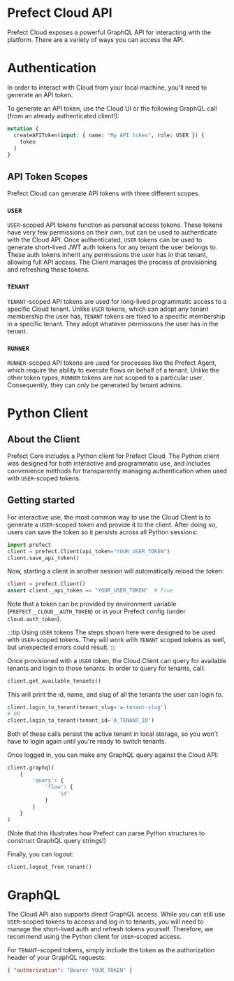 # Prefect Cloud API

Prefect Cloud exposes a powerful GraphQL API for interacting with the platform. There are a variety of ways you can access the API.

# Authentication

In order to interact with Cloud from your local machine, you'll need to generate an API token.

To generate an API token, use the Cloud UI or the following GraphQL call (from an already authenticated client!):

```graphql
mutation {
  createAPIToken(input: { name: "My API token", role: USER }) {
    token
  }
}
```

## API Token Scopes

Prefect Cloud can generate API tokens with three different scopes.

### `USER`

`USER`-scoped API tokens function as personal access tokens. These tokens have very few permissions on their own, but can be used to authenticate with the Cloud API. Once authenticated, `USER` tokens can be used to generate short-lived JWT auth tokens for any tenant the user belongs to. These auth tokens inherit any permissions the user has in that tenant, allowing full API access. The Client manages the process of provisioning and refreshing these tokens.

### `TENANT`

`TENANT`-scoped API tokens are used for long-lived programmatic access to a specific Cloud tenant. Unlike `USER` tokens, which can adopt any tenant membership the user has, `TENANT` tokens are fixed to a specific membership in a specific tenant. They adopt whatever permissions the user has in the tenant.

### `RUNNER`

`RUNNER`-scoped API tokens are used for processes like the Prefect Agent, which require the ability to execute flows on behalf of a tenant. Unlike the other token types, `RUNNER` tokens are not scoped to a particular user. Consequently, they can only be generated by tenant admins.

# Python Client

## About the Client

Prefect Core includes a Python client for Prefect Cloud. The Python client was designed for both interactive and programmatic use, and includes convenience methods for transparently managing authentication when used with `USER`-scoped tokens.

## Getting started

For interactive use, the most common way to use the Cloud Client is to generate a `USER`-scoped token and provide it to the client. After doing so, users can save the token so it persists across all Python sessions:

```python
import prefect
client = prefect.Client(api_token="YOUR_USER_TOKEN")
client.save_api_token()
```

Now, starting a client in another session will automatically reload the token:

```python
client = prefect.Client()
assert client._api_token == "YOUR_USER_TOKEN"  # True
```

Note that a token can be provided by environment variable (`PREFECT__CLOUD__AUTH_TOKEN`) or in your Prefect config (under `cloud.auth_token`).

:::tip Using `USER` tokens
The steps shown here were designed to be used with `USER`-scoped tokens. They will work with `TENANT` scoped tokens as well, but unexpected errors could result.
:::

Once provisioned with a `USER` token, the Cloud Client can query for available tenants and login to those tenants. In order to query for tenants, call:

```python
client.get_available_tenants()
```

This will print the id, name, and slug of all the tenants the user can login to.

```python
client.login_to_tenant(tenant_slug='a-tenant-slug')
# OR
client.login_to_tenant(tenant_id='A_TENANT_ID')
```

Both of these calls persist the active tenant in local storage, so you won't have to login again until you're ready to switch tenants.

Once logged in, you can make any GraphQL query against the Cloud API:

```python
client.graphql(
    {
        'query': {
            'flow': {
                'id'
            }
        }
    }
)
```

(Note that this illustrates how Prefect can parse Python structures to construct GraphQL query strings!)

Finally, you can logout:

```python
client.logout_from_tenant()
```

# GraphQL

The Cloud API also supports direct GraphQL access. While you can still use `USER`-scoped tokens to access and log in to tenants, you will need to manage the short-lived auth and refresh tokens yourself. Therefore, we recommend using the Python client for `USER`-scoped access.

For `TENANT`-scoped tokens, simply include the token as the authorization header of your GraphQL requests:

```json
{ "authorization": "Bearer YOUR_TOKEN" }
```
